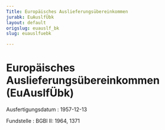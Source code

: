 ```yaml
---
Title: Europäisches Auslieferungsübereinkommen
jurabk: EuAuslfÜbk
layout: default
origslug: euauslf_bk
slug: euauslfuebk

---
```


# Europäisches Auslieferungsübereinkommen (EuAuslfÜbk)

Ausfertigungsdatum
:   1957-12-13

Fundstelle
:   BGBl II: 1964, 1371

